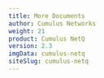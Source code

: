 ```yaml
---
title: More Documents
author: Cumulus Networks
weight: 21
product: Cumulus NetQ
version: 2.3
imgData: cumulus-netq
siteSlug: cumulus-netq
---
```

